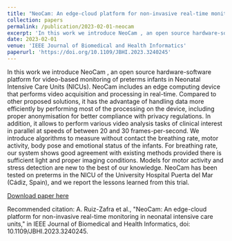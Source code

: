 ```yaml
---
title: "NeoCam: An edge-cloud platform for non-invasive real-time monitoring in neonatal intensive care units"
collection: papers
permalink: /publication/2023-02-01-neocam
excerpt: 'In this work we introduce NeoCam , an open source hardware-software platform for video-based monitoring of preterms infants in Neonatal Intensive Care Units (NICUs).'
date: 2023-02-01
venue: 'IEEE Journal of Biomedical and Health Informatics'
paperurl: 'https://doi.org/10.1109/JBHI.2023.3240245'
---
```

In this work we introduce NeoCam , an open source hardware-software platform for video-based monitoring of preterms infants in Neonatal Intensive Care Units (NICUs). NeoCam includes an edge computing device that performs video acquisition and processing in real-time. Compared to other proposed solutions, it has the advantage of handling data more efficiently by performing most of the processing on the device, including proper anonymisation for better compliance with privacy regulations. In addition, it allows to perform various video analysis tasks of clinical interest in parallel at speeds of between 20 and 30 frames-per-second. We introduce algorithms to measure without contact the breathing rate, motor activity, body pose and emotional status of the infants. For breathing rate, our system shows good agreement with existing methods provided there is sufficient light and proper imaging conditions. Models for motor activity and stress detection are new to the best of our knowledge. NeoCam has been tested on preterms in the NICU of the University Hospital Puerta del Mar (Cádiz, Spain), and we report the lessons learned from this trial.

[Download paper here](https://doi.org/10.1109/JBHI.2023.3240245)

Recommended citation: A. Ruiz-Zafra et al., "NeoCam: An edge-cloud platform for non-invasive real-time monitoring in neonatal intensive care units," in IEEE Journal of Biomedical and Health Informatics, doi: 10.1109/JBHI.2023.3240245.
